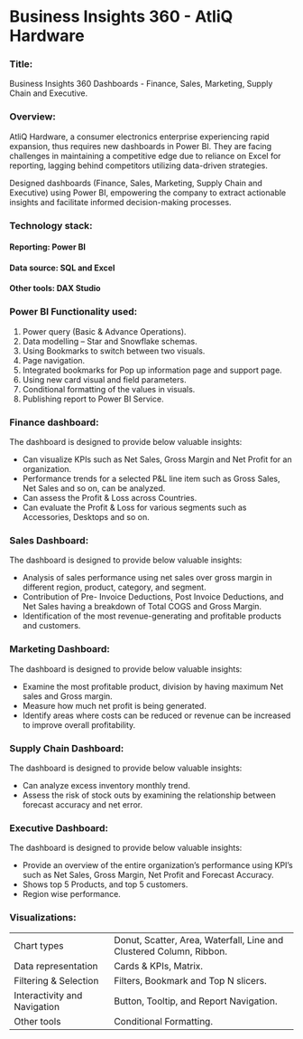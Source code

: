 # Business Insights 360 - AtliQ Hardware

### **Title:**
Business Insights 360 Dashboards - Finance, Sales, Marketing, Supply Chain and Executive.

### **Overview:**
AtliQ Hardware, a consumer electronics enterprise experiencing rapid expansion, thus requires new dashboards in Power BI. They are facing challenges in maintaining a competitive edge due to reliance on Excel for reporting, lagging behind competitors utilizing data-driven strategies.

Designed dashboards (Finance, Sales, Marketing, Supply Chain and Executive) using Power BI, empowering the company to extract actionable insights and facilitate informed decision-making processes.

### **Technology stack:**
#### **Reporting:** Power BI
#### **Data source:** SQL and Excel
#### **Other tools:** DAX Studio

### **Power BI Functionality used:**
1. Power query (Basic & Advance Operations).
2. Data modelling – Star and Snowflake schemas.
3. Using Bookmarks to switch between two visuals.
4. Page navigation.
5. Integrated bookmarks for Pop up information page and support page.
6. Using new card visual and field parameters.
7. Conditional formatting of the values in visuals.
8. Publishing report to Power BI Service.

### **Finance dashboard:** 
The dashboard is designed to provide below valuable insights:
+ Can visualize KPIs such as Net Sales, Gross Margin and Net Profit for an organization.
+ Performance trends for a selected P&L line item such as Gross Sales, Net Sales and so on, can be analyzed.
+ Can assess the Profit & Loss across Countries.
+ Can evaluate the Profit & Loss for various segments such as Accessories, Desktops and so on.
 
### **Sales Dashboard:**
The dashboard is designed to provide below valuable insights:
+ Analysis of sales performance using net sales over gross margin in different region, product, category, and segment.
+ Contribution of Pre- Invoice Deductions, Post Invoice Deductions, and Net Sales having a breakdown of Total COGS and Gross Margin.
+ Identification of the most revenue-generating and profitable products and customers.

### **Marketing Dashboard:**
The dashboard is designed to provide below valuable insights:
+ Examine the most profitable product, division by having maximum Net sales and Gross margin.
+ Measure how much net profit is being generated.
+ Identify areas where costs can be reduced or revenue can be increased to improve overall profitability.

### **Supply Chain Dashboard:**
The dashboard is designed to provide below valuable insights:
+ Can analyze excess inventory monthly trend.
+ Assess the risk of stock outs by examining the relationship between forecast accuracy and net error.


### **Executive Dashboard:** 
The dashboard is designed to provide below valuable insights:
+ Provide an overview of the entire organization’s performance using KPI’s such as Net Sales, Gross Margin, Net Profit and Forecast Accuracy.
+ Shows top 5 Products, and top 5 customers.
+ Region wise performance.

### **Visualizations:**
|                              |             |
| ---------------------------- | ----------- |
| Chart types                  | Donut, Scatter, Area, Waterfall, Line and Clustered Column, Ribbon.|
| Data representation          | Cards & KPIs, Matrix.|
| Filtering & Selection        | Filters, Bookmark and Top N slicers.|
| Interactivity and Navigation | Button, Tooltip, and Report Navigation.|
| Other tools                  | Conditional Formatting.|

